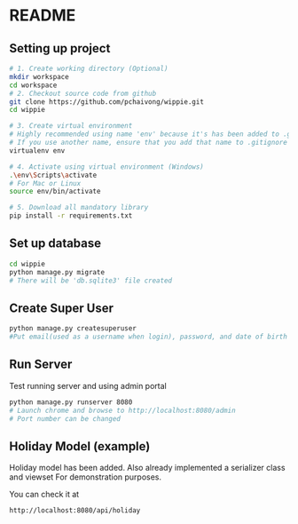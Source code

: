README
==============

Setting up project
--------------

```bash
# 1. Create working directory (Optional)
mkdir workspace
cd workspace
# 2. Checkout source code from github
git clone https://github.com/pchaivong/wippie.git
cd wippie

# 3. Create virtual environment
# Highly recommended using name 'env' because it's has been added to .gitignore file already
# If you use another name, ensure that you add that name to .gitignore as well.
virtualenv env

# 4. Activate using virtual environment (Windows)
.\env\Scripts\activate
# For Mac or Linux
source env/bin/activate

# 5. Download all mandatory library
pip install -r requirements.txt
```

Set up database
--------------

```bash
cd wippie
python manage.py migrate
# There will be 'db.sqlite3' file created
```


Create Super User
--------------

```bash
python manage.py createsuperuser
#Put email(used as a username when login), password, and date of birth
```

Run Server
--------------
Test running server and using admin portal

```bash
python manage.py runserver 8080
# Launch chrome and browse to http://localhost:8080/admin
# Port number can be changed
```

Holiday Model (example)
--------------
Holiday model has been added. Also already implemented a serializer class and viewset
For demonstration purposes.

You can check it at

```bash
http://localhost:8080/api/holiday
```








